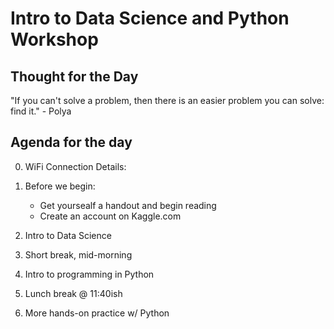 # Intro to Data Science and Python Workshop

## Thought for the Day
"If you can't solve a problem,
    then there is an easier problem you can solve: 
        find it."
            - Polya

## Agenda for the day
0. WiFi Connection Details:
    

0. Before we begin: 
    - Get yoursealf a handout and begin reading
    - Create an account on Kaggle.com

1. Intro to Data Science

2. Short break, mid-morning

3. Intro to programming in Python

4. Lunch break @ 11:40ish

5. More hands-on practice w/ Python